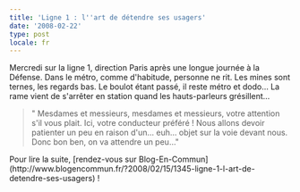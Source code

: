 ```yaml
---
title: 'Ligne 1 : l''art de détendre ses usagers'
date: '2008-02-22'
type: post
locale: fr
---
```


Mercredi sur la ligne 1, direction Paris après une longue journée à la Défense. Dans le métro, comme d'habitude, personne ne rit. Les mines sont ternes, les regards bas. Le boulot étant passé, il reste métro et dodo… La rame vient de s'arrêter en station quand les hauts-parleurs grésillent…

> " Mesdames et messieurs, mesdames et messieurs, votre attention s'il vous plait. Ici, votre conducteur préféré&nbsp;! Nous allons devoir patienter un peu en raison d'un… euh… objet sur la voie devant nous. Donc bon ben, on va attendre un peu…"</p>

<p>Pour lire la suite, [rendez-vous sur Blog-En-Commun](http://www.blogencommun.fr/?2008/02/15/1345-ligne-1-l-art-de-detendre-ses-usagers)&nbsp;!
